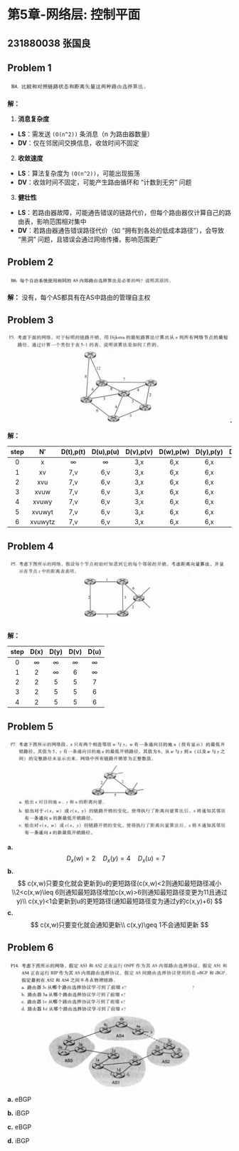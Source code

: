 # 第5章-网络层: 控制平面

## 231880038 张国良

## Problem 1
![alt text](image-2.png)

**解：**

1. **消息复杂度**

- **LS**：需发送 `(O(n^2))` 条消息（n 为路由器数量）
- **DV**：仅在邻居间交换信息，收敛时间不固定

2. **收敛速度**

- **LS**：算法复杂度为 `(O(n^2))`，可能出现振荡
- **DV**：收敛时间不固定，可能产生路由循环和 “计数到无穷” 问题

3. **健壮性**

- **LS**：若路由器故障，可能通告错误的链路代价，但每个路由器仅计算自己的路由表，影响范围相对集中
- **DV**：若路由器通告错误路径代价（如 “拥有到各处的低成本路径”），会导致 “黑洞” 问题，且错误会通过网络传播，影响范围更广

## Problem 2

![alt text](image-1.png)

**解：** 没有，每个AS都具有在AS中路由的管理自主权

## Problem 3

![alt text](image-3.png)

**解：**

| step |   N′    | D(t),p(t) | D(u),p(u) | D(v),p(v) | D(w),p(w) | D(y),p(y) | D(z),p(z) |
| :--: | :-----: | :-------: | :-------: | :-------: | :-------: | :-------: | :-------: |
|  0   |    x    |     ∞     |     ∞     |    3,x    |    6,x    |    6,x    |    8,x    |
|  1   |   xv    |    7,v    |    6,v    |    3,x    |    6,x    |    6,x    |    8,x    |
|  2   |   xvu   |    7,v    |    6,v    |    3,x    |    6,x    |    6,x    |    8,x    |
|  3   |  xvuw   |    7,v    |    6,v    |    3,x    |    6,x    |    6,x    |    8,x    |
|  4   |  xvuwy  |    7,v    |    6,v    |    3,x    |    6,x    |    6,x    |    8,x    |
|  5   | xvuwyt  |    7,v    |    6,v    |    3,x    |    6,x    |    6,x    |    8,x    |
|  6   | xvuwytz |    7,v    |    6,v    |    3,x    |    6,x    |    6,x    |    8,x    |

## Problem 4

![alt text](image-4.png)

**解：**

| step | D(x) | D(y) | D(v) | D(u) |
| :--: | :--: | :--: | :--: | :--: |
|  0   |  ∞   |  ∞   |  ∞   |  ∞   |
|  1   |  2   |  ∞   |  6   |  ∞   |
|  2   |  2   |  5   |  5   |  7   |
|  3   |  2   |  5   |  5   |  6   |
|  4   |  2   |  5   |  5   |  6   |

## Problem 5

![alt text](image-5.png)

**a.**
$$
D_x(w)=2\quad D_x(y)=4\quad D_x(u)=7\quad
$$
**b.**
$$
c(x,w)只要变化就会更新到u的更短路径(c(x,w)<2则通知最短路径减小\\2<c(x,w)\leq 6则通知最短路径增加c(x,w)>6则通知最短路径变更为11且通过y)\\
c(x,y)<1会更新到u的更短路径(通知最短路径变为通过y的c(x,y)+6)
$$
**c.**
$$
c(x,w)只要变化就会通知更新\\
c(x,y)\geq 1不会通知更新
$$

## Problem 6

![alt text](image-6.png)

**a.** eBGP

**b.** iBGP

**c.** eBGP

**d.** iBGP